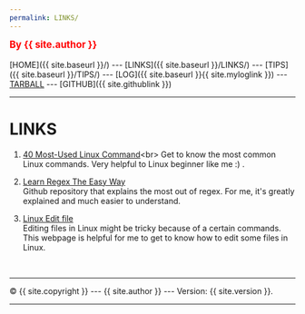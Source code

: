 ```yaml
---
permalink: LINKS/
---
```

<span style="color:red; font-weight:bold; font-size:larger;">By {{ site.author }}</span>
<br><br>
[HOME]({{ site.baseurl }}/) ---
[LINKS]({{ site.baseurl }}/LINKS/) ---
[TIPS]({{ site.baseurl }}/TIPS/) ---
[LOG]({{ site.baseurl }}{{ site.myloglink }}) ---
[TARBALL](SandBox/cbkadal.tar.xz) ---
[GITHUB]({{ site.githublink }})
<br>
<hr>

# LINKS

1. [40 Most-Used Linux Command](https://kinsta.com/blog/linux-commands/#:~:text=Commands%20Cheat%20Sheet-,What%20Is%20a%20Linux%20Command%3F,abstraction%20of%20command%2Dline%20programs.)<br>
Get to know the most common Linux commands. Very helpful to Linux beginner like me :) .

2. [Learn Regex The Easy Way](https://github.com/ziishaned/learn-regex)<br>
Github repository that explains the most out of regex. For me, it's greatly explained and much easier to understand.

3. [Linux Edit file](https://www.javatpoint.com/linux-edit-file)<br>
Editing files in Linux might be tricky because of a certain commands. This webpage is helpful for me to get to know how to edit some files in Linux.  

<br>
<hr>
&copy; {{ site.copyright }} --- {{ site.author }} --- Version: {{ site.version }}.
<hr>
<br>
